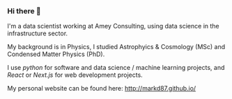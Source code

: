 ### Hi there 👋

<!--
**markd87/markd87** is a ✨ _special_ ✨ repository because its `README.md` (this file) appears on your GitHub profile.

Here are some ideas to get you started:

- 🔭 I’m currently working on ...
- 🌱 I’m currently learning ...
- 👯 I’m looking to collaborate on ...
- 🤔 I’m looking for help with ...
- 💬 Ask me about ...
- 📫 How to reach me: ...
- 😄 Pronouns: ...
- ⚡ Fun fact: ...
-->

I'm a data scientist working at Amey Consulting, using data science in the infrastructure sector.

My background is in Physics, I studied Astrophyics & Cosmology (MSc) and Condensed Matter Physics (PhD).

I use *python* for software and data science / machine learning projects, and *React* or *Next.js* for web development projects.

My personal website can be found here: http://markd87.github.io/
